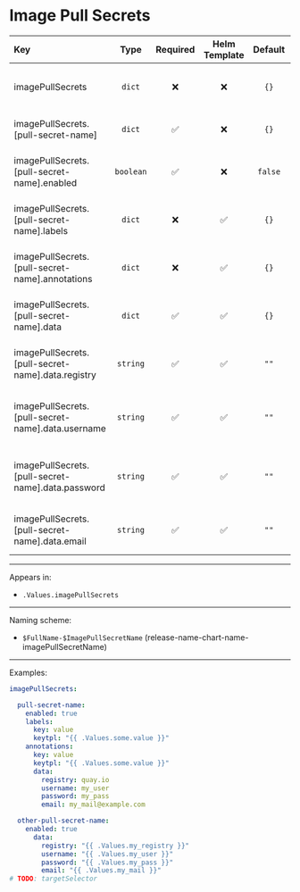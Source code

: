 # Image Pull Secrets

| Key                                               |   Type    | Required | Helm Template | Default | Description                                  |
| :------------------------------------------------ | :-------: | :------: | :-----------: | :-----: | :------------------------------------------- |
| imagePullSecrets                                  |  `dict`   |    ❌    |      ❌       |  `{}`   | Define the image pull secrets as dicts       |
| imagePullSecrets.[pull-secret-name]               |  `dict`   |    ✅    |      ❌       |  `{}`   | Holds configMap definition                   |
| imagePullSecrets.[pull-secret-name].enabled       | `boolean` |    ✅    |      ❌       | `false` | Enables or Disables the image pull secret    |
| imagePullSecrets.[pull-secret-name].labels        |  `dict`   |    ❌    |      ✅       |  `{}`   | Additional labels for image pull secret      |
| imagePullSecrets.[pull-secret-name].annotations   |  `dict`   |    ❌    |      ✅       |  `{}`   | Additional annotations for image pull secret |
| imagePullSecrets.[pull-secret-name].data          |  `dict`   |    ✅    |      ✅       |  `{}`   | Define the data of the image pull secret     |
| imagePullSecrets.[pull-secret-name].data.registry | `string`  |    ✅    |      ✅       |  `""`   | Define the registry of the image pull secret |
| imagePullSecrets.[pull-secret-name].data.username | `string`  |    ✅    |      ✅       |  `""`   | Define the username of the image pull secret |
| imagePullSecrets.[pull-secret-name].data.password | `string`  |    ✅    |      ✅       |  `""`   | Define the password of the image pull secret |
| imagePullSecrets.[pull-secret-name].data.email    | `string`  |    ✅    |      ✅       |  `""`   | Define the email of the image pull secret    |

---

Appears in:

- `.Values.imagePullSecrets`

---

Naming scheme:

- `$FullName-$ImagePullSecretName` (release-name-chart-name-imagePullSecretName)

---

Examples:

```yaml
imagePullSecrets:

  pull-secret-name:
    enabled: true
    labels:
      key: value
      keytpl: "{{ .Values.some.value }}"
    annotations:
      key: value
      keytpl: "{{ .Values.some.value }}"
      data:
        registry: quay.io
        username: my_user
        password: my_pass
        email: my_mail@example.com

  other-pull-secret-name:
    enabled: true
      data:
        registry: "{{ .Values.my_registry }}"
        username: "{{ .Values.my_user }}"
        password: "{{ .Values.my_pass }}"
        email: "{{ .Values.my_mail }}"
# TODO: targetSelector
```
